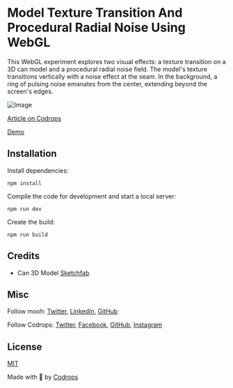 # Model Texture Transition And Procedural Radial Noise Using WebGL

This WebGL experiment explores two visual effects: a texture transition on a 3D can model and a procedural radial noise field. The model's texture transitions vertically with a noise effect at the seam. In the background, a ring of pulsing noise emanates from the center, extending beyond the screen's edges.

![Image](https://tympanus.net/codrops/wp-content/uploads/2024/04/3dcan.jpg)

[Article on Codrops](https://tympanus.net/codrops/?p=77050)

[Demo](https://tympanus.net/Development/TextureTransition/)

## Installation

Install dependencies:

```
npm install
```

Compile the code for development and start a local server:

```
npm run dev
```

Create the build:

```
npm run build
```

## Credits

- Can 3D Model [Sketchfab](https://sketchfab.com/3d-models/energy-drink-game-ready-model-83676feb8b0a4589952cf3676299311b)

## Misc

Follow mooh: [Twitter](https://twitter.com/moohdev), [LinkedIn](https://www.linkedin.com/in/moohdev), [GitHub](https://github.com/mohAmineBrs)

Follow Codrops: [Twitter](http://www.twitter.com/codrops), [Facebook](http://www.facebook.com/codrops), [GitHub](https://github.com/codrops), [Instagram](https://www.instagram.com/codropsss/)

## License

[MIT](LICENSE)

Made with :blue_heart: by [Codrops](http://www.codrops.com)
